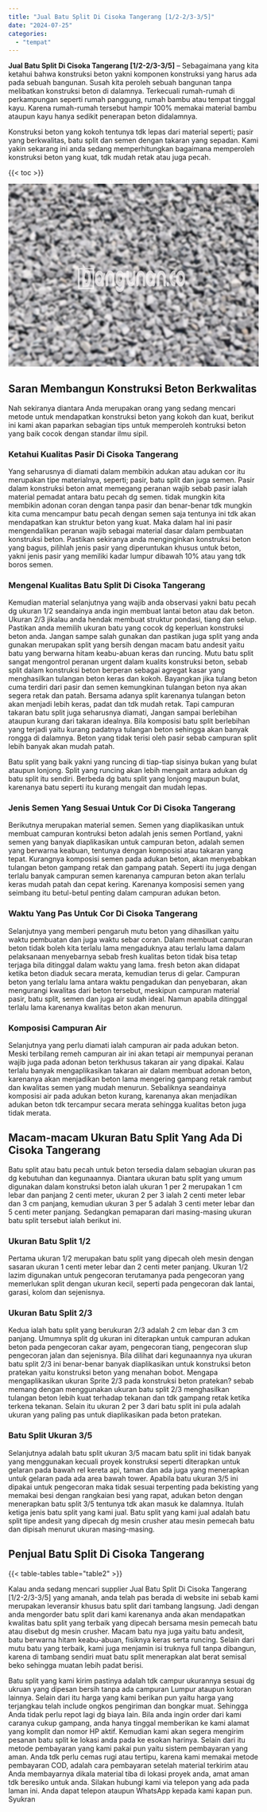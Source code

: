 ```yaml
---
title: "Jual Batu Split Di Cisoka Tangerang [1/2-2/3-3/5]"
date: "2024-07-25"
categories: 
  - "tempat"
---
```


**Jual Batu Split Di Cisoka Tangerang \[1/2-2/3-3/5\]** – Sebagaimana yang kita ketahui bahwa konstruksi beton yakni komponen konstruksi yang harus ada pada sebuah bangunan. Susah kita peroleh sebuah bangunan tanpa melibatkan konstruksi beton di dalamnya. Terkecuali rumah-rumah di perkampungan seperti rumah panggung, rumah bambu atau tempat tinggal kayu. Karena rumah-rumah tersebut hampir 100% memakai material bambu ataupun kayu hanya sedikit penerapan beton didalamnya.

Konstruksi beton yang kokoh tentunya tdk lepas dari material seperti; pasir yang berkwalitas, batu split dan semen dengan takaran yang sepadan. Kami yakin sekarang ini anda sedang memperhitungkan bagaimana memperoleh konstruksi beton yang kuat, tdk mudah retak atau juga pecah.

{{< toc >}}

![Jual Batu Split Di Cisoka Tangerang [1/2-2/3-3/5]](/images/jual-batu-split-39.png)

## Saran Membangun Konstruksi Beton Berkwalitas

Nah sekiranya diantara Anda merupakan orang yang sedang mencari metode untuk mendapatkan konstruksi beton yang kokoh dan kuat, berikut ini kami akan paparkan sebagian tips untuk memperoleh kontruksi beton yang baik cocok dengan standar ilmu sipil.

### Ketahui Kualitas Pasir Di Cisoka Tangerang

Yang seharusnya di diamati dalam membikin adukan atau adukan cor itu merupakan tipe materialnya, seperti; pasir, batu split dan juga semen. Pasir dalam konstruksi beton amat memegang peranan wajib sebab pasir ialah material pemadat antara batu pecah dg semen. tidak mungkin kita membikin adonan coran dengan tanpa pasir dan benar-benar tdk mungkin kita cuma mencampur batu pecah dengan semen saja tentunya ini tdk akan mendapatkan kan struktur beton yang kuat. Maka dalam hal ini pasir mengendalikan peranan wajib sebagai material dasar dalam pembuatan konstruksi beton. Pastikan sekiranya anda menginginkan konstruksi beton yang bagus, pilihlah jenis pasir yang diperuntukan khusus untuk beton, yakni jenis pasir yang memiliki kadar lumpur dibawah 10% atau yang tdk boros semen.

### Mengenal Kualitas Batu Split Di Cisoka Tangerang

Kemudian material selanjutnya yang wajib anda observasi yakni batu pecah dg ukuran 1/2 seandainya anda ingin membuat lantai beton atau dak beton. Ukuran 2/3 jikalau anda hendak membuat struktur pondasi, tiang dan selup. Pastikan anda memilih ukuran batu yang cocok dg keperluan konstruksi beton anda. Jangan sampe salah gunakan dan pastikan juga split yang anda gunakan merupakan split yang bersih dengan macam batu andesit yaitu batu yang berwarna hitam keabu-abuan keras dan runcing. Mutu batu split sangat mengontrol peranan urgent dalam kualits konstruksi beton, sebab split dalam konstruksi beton berperan sebagai agregat kasar yang menghasilkan tulangan beton keras dan kokoh. Bayangkan jika tulang beton cuma terdiri dari pasir dan semen kemungkinan tulangan beton nya akan segera retak dan patah. Bersama adanya split karenanya tulangan beton akan menjadi lebih keras, padat dan tdk mudah retak. Tapi campuran takaran batu split juga seharusnya diamati, Jangan sampai berlebihan ataupun kurang dari takaran idealnya. Bila komposisi batu split berlebihan yang terjadi yaitu kurang padatnya tulangan beton sehingga akan banyak rongga di dalamnya. Beton yang tidak terisi oleh pasir sebab campuran split lebih banyak akan mudah patah.

Batu split yang baik yakni yang runcing di tiap-tiap sisinya bukan yang bulat ataupun lonjong. Split yang runcing akan lebih mengait antara adukan dg batu split itu sendiri. Berbeda dg batu split yang lonjong maupun bulat, karenanya batu seperti itu kurang mengait dan mudah lepas.

### Jenis Semen Yang Sesuai Untuk Cor Di Cisoka Tangerang

Berikutnya merupakan material semen. Semen yang diaplikasikan untuk membuat campuran kontruksi beton adalah jenis semen Portland, yakni semen yang banyak diaplikasikan untuk campuran beton, adalah semen yang berwarna keabuan, tentunya dengan komposisi atau takaran yang tepat. Kurangnya komposisi semen pada adukan beton, akan menyebabkan tulangan beton gampang retak dan gampang patah. Seperti itu juga dengan terlalu banyak campuran semen karenanya campuran beton akan terlalu keras mudah patah dan cepat kering. Karenanya komposisi semen yang seimbang itu betul-betul penting dalam campuran adukan beton.

### Waktu Yang Pas Untuk Cor Di Cisoka Tangerang

Selanjutnya yang memberi pengaruh mutu beton yang dihasilkan yaitu waktu pembuatan dan juga waktu sebar coran. Dalam membuat campuran beton tidak boleh kita terlalu lama mengaduknya atau terlalu lama dalam pelaksanaan menyebarnya sebab fresh kualitas beton tidak bisa tetap terjaga bila ditinggal dalam waktu yang lama. fresh beton akan didapat ketika beton diaduk secara merata, kemudian terus di gelar. Campuran beton yang terlalu lama antara waktu pengadukan dan penyebaran, akan mengurangi kwalitas dari beton tersebut, meskipun campuran material pasir, batu split, semen dan juga air sudah ideal. Namun apabila ditinggal terlalu lama karenanya kwalitas beton akan menurun.

### Komposisi Campuran Air

Selanjutnya yang perlu diamati ialah campuran air pada adukan beton. Meski terbilang remeh campuran air ini akan tetapi air mempunyai peranan wajib juga pada adonan beton terkhusus takaran air yang dipakai. Kalau terlalu banyak mengaplikasikan takaran air dalam membuat adonan beton, karenanya akan menjadikan beton lama mengering gampang retak rambut dan kwalitas semen yang mudah menurun. Sebaliknya seandainya komposisi air pada adukan beton kurang, karenanya akan menjadikan adukan beton tdk tercampur secara merata sehingga kualitas beton juga tidak merata.

## Macam-macam Ukuran Batu Split Yang Ada Di Cisoka Tangerang

Batu split atau batu pecah untuk beton tersedia dalam sebagian ukuran pas dg kebutuhan dan kegunaannya. Diantara ukuran batu split yang umum digunakan dalam konstruksi beton ialah ukuran 1 per 2 merupakan 1 cm lebar dan panjang 2 centi meter, ukuran 2 per 3 ialah 2 centi meter lebar dan 3 cm panjang, kemudian ukuran 3 per 5 adalah 3 centi meter lebar dan 5 centi meter panjang. Sedangkan pemaparan dari masing-masing ukuran batu split tersebut ialah berikut ini.

### Ukuran Batu Split 1/2

Pertama ukuran 1/2 merupakan batu split yang dipecah oleh mesin dengan sasaran ukuran 1 centi meter lebar dan 2 centi meter panjang. Ukuran 1/2 lazim digunakan untuk pengecoran terutamanya pada pengecoran yang memerlukan split dengan ukuran kecil, seperti pada pengecoran dak lantai, garasi, kolom dan sejenisnya.

### Ukuran Batu Split 2/3

Kedua ialah batu split yang berukuran 2/3 adalah 2 cm lebar dan 3 cm panjang. Umumnya split dg ukuran ini diterapkan untuk campuran adukan beton pada pengecoran cakar ayam, pengecoran tiang, pengecoran slup pengecoran jalan dan sejenisnya. Bila dilihat dari kegunaannya nya ukuran batu split 2/3 ini benar-benar banyak diaplikasikan untuk konstruksi beton pratekan yaitu konstruksi beton yang menahan bobot. Mengapa mengaplikasikan ukuran Sprite 2/3 pada konstruksi beton pratekan? sebab memang dengan menggunakan ukuran batu split 2/3 menghasilkan tulangan beton lebih kuat terhadap tekanan dan tdk gampang retak ketika terkena tekanan. Selain itu ukuran 2 per 3 dari batu split ini pula adalah ukuran yang paling pas untuk diaplikasikan pada beton pratekan.

### Batu Split Ukuran 3/5

Selanjutnya adalah batu split ukuran 3/5 macam batu split ini tidak banyak yang menggunakan kecuali proyek konstruksi seperti diterapkan untuk gelaran pada bawah rel kereta api, taman dan ada juga yang menerapkan untuk gelaran pada ada area bawah tower. Apabila batu ukuran 3/5 ini dipakai untuk pengecoran maka tidak sesuai terpenting pada bekisting yang memakai besi dengan rangkaian besi yang rapat, adukan beton dengan menerapkan batu split 3/5 tentunya tdk akan masuk ke dalamnya. Itulah ketiga jenis batu split yang kami jual. Batu split yang kami jual adalah batu split tipe andesit yang dipecah dg mesin crusher atau mesin pemecah batu dan dipisah menurut ukuran masing-masing.

## Penjual Batu Split Di Cisoka Tangerang

{{< table-tables table="table2" >}}

Kalau anda sedang mencari supplier Jual Batu Split Di Cisoka Tangerang \[1/2-2/3-3/5\] yang amanah, anda telah pas berada di website ini sebab kami merupakan leveransir khusus batu split dari tambang langsung. Jadi dengan anda mengorder batu split dari kami karenanya anda akan mendapatkan kwalitas batu split yang terbaik yang dipecah bersama mesin pemecah batu atau disebut dg mesin crusher. Macam batu nya juga yaitu batu andesit, batu berwarna hitam keabu-abuan, fisiknya keras serta runcing. Selain dari mutu batu yang terbaik, kami juga menjamin isi truknya full tanpa dibangun, karena di tambang sendiri muat batu split menerapkan alat berat semisal beko sehingga muatan lebih padat berisi.

Batu split yang kami kirim pastinya adalah tdk campur ukurannya sesuai dg ukruan yang dipesan bersih tanpa ada campuran Lumpur ataupun kotoran lainnya. Selain dari itu harga yang kami berikan pun yaitu harga yang terjangkau telah include ongkos pengiriman dan bongkar muat. Sehingga Anda tidak perlu repot lagi dg biaya lain. Bila anda ingin order dari kami caranya cukup gampang, anda hanya tinggal memberikan ke kami alamat yang komplit dan nomor HP aktif. Kemudian kami akan segera mengirim pesanan batu split ke lokasi anda pada ke esokan harinya. Selain dari itu metode pembayaran yang kami pakai pun yaitu sistem pembayaran yang aman. Anda tdk perlu cemas rugi atau tertipu, karena kami memakai metode pembayaran COD, adalah cara pembayaran setelah material terkirim atau Anda membayarnya dikala material tiba di lokasi proyek anda, amat aman tdk beresiko untuk anda. Silakan hubungi kami via telepon yang ada pada laman ini. Anda dapat telepon ataupun WhatsApp kepada kami kapan pun. Syukran
